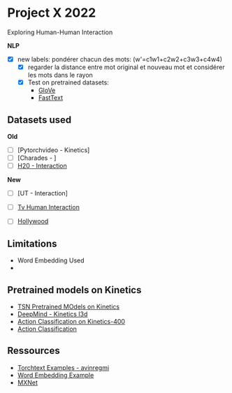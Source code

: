 # Project X 2022

Exploring Human-Human Interaction

**NLP**

- [X] new labels: pondérer chacun des mots: (w'=c1w1+c2w2+c3w3+c4w4)
    - [X] regarder la distance entre mot original et nouveau mot et considérer 
	  les mots dans le rayon
    - [X] Test on pretrained datasets: 
	  - [GloVe](https://github.com/stanfordnlp/GloVe)
	  - [FastText](https://fasttext.cc/docs/en/english-vectors.html)




## Datasets used

**Old**

- [ ] [Pytorchvideo - Kinetics]
- [ ] [Charades - ]
- [ ] [H20 - Interaction](https://www.kaggle.com/datasets/angeliqueloesch/ho-interaction-dataset)

**New**

- [ ] [UT - Interaction]
- [ ] [Tv Human Interaction](https://www.robots.ox.ac.uk/~alonso/tv_human_interactions.html)
- [ ] [Hollywood](https://www.di.ens.fr/~laptev/actions/hollywood2/)


## Limitations

- Word Embedding Used
- 

## Pretrained models on Kinetics

- [TSN Pretrained MOdels on Kinetics](http://yjxiong.me/others/kinetics_action/)
- [DeepMind - Kinetics I3d](https://github.com/deepmind/kinetics-i3d)
- [Action Classification on Kinetics-400](https://paperswithcode.com/sota/action-classification-on-kinetics-400)
- [Action Classification](https://actionclassification-videomodelling.github.io/)


## Ressources

- [Torchtext Examples - avinregmi](https://github.com/avinregmi/TorchText_Examples)
- [Word Embedding Example](https://analyticsindiamag.com/hands-on-guide-to-word-embeddings-using-glove/)
- [MXNet](https://mxnet.apache.org/versions/1.9.1/)
